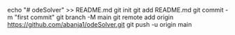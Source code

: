 echo "# odeSolver" >> README.md
git init
git add README.md
git commit -m "first commit"
git branch -M main
git remote add origin https://github.com/abanja1/odeSolver.git
git push -u origin main

